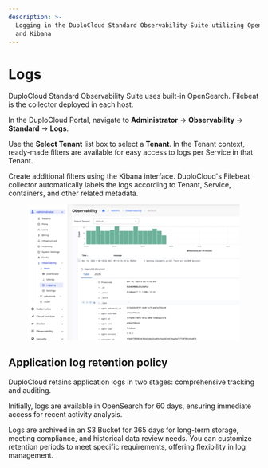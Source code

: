 ```yaml
---
description: >-
  Logging in the DuploCloud Standard Observability Suite utilizing OpenSearch
  and Kibana
---
```


# Logs

DuploCloud Standard Observability Suite uses built-in OpenSearch. Filebeat is the collector deployed in each host.&#x20;

In the DuploCloud Portal, navigate to **Administrator** -> **Observability** -> **Standard** -> **Logs**.&#x20;

Use the **Select Tenant** list box to select a **Tenant**. In the Tenant context, ready-made filters are available for easy access to logs per Service in that Tenant.&#x20;

Create additional filters using the Kibana interface. DuploCloud's Filebeat collector automatically labels the logs according to Tenant, Service, containers, and other related metadata. &#x20;

<figure><img src="../../.gitbook/assets/image (2) (1).png" alt=""><figcaption></figcaption></figure>

## Application log retention policy

DuploCloud retains application logs in two stages: comprehensive tracking and auditing.&#x20;

Initially, logs are available in OpenSearch for 60 days, ensuring immediate access for recent activity analysis.&#x20;

Logs are archived in an S3 Bucket for 365 days for long-term storage, meeting compliance, and historical data review needs. You can customize retention periods to meet specific requirements, offering flexibility in log management.
